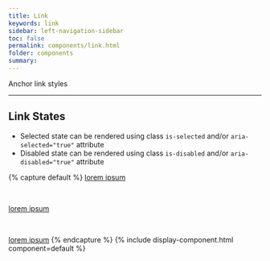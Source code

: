 ```yaml
---
title: Link
keywords: link
sidebar: left-navigation-sidebar
toc: false
permalink: components/link.html
folder: components
summary:
---
```


Anchor link styles

<hr>

## Link States
* Selected state can be rendered using class `is-selected` and/or `aria-selected="true"` attribute
* Disabled state can be rendered using class `is-disabled` and/or `aria-disabled="true"` attribute

{% capture default %}
<a href="#" class="fd-link">lorem ipsum</a>

<br>

<a href="#" class="fd-link" aria-selected="true">lorem ipsum</a>

<br>

<a href="#" class="fd-link" aria-disabled="true">lorem ipsum</a>
{% endcapture %}
{% include display-component.html component=default %}
